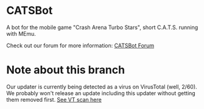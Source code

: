 # CATSBot
A bot for the mobile game "Crash Arena Turbo Stars", short C.A.T.S. running with MEmu.

Check out our forum for more information: [CATSBot Forum](https://catsbot.net)

# Note about this branch

Our updater is currently being detected as a virus on VirusTotal (well, 2/60). We probably won't release an update including this updater without getting them removed first.
[See VT scan here](https://www.virustotal.com/de/file/b8b0b44275a61f3459455ee3e69a0292d376b20b9de0d582605d1c7e2c9f96a2/analysis/1495559428/)

